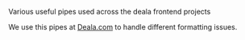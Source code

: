 Various useful pipes used across the deala frontend projects

We use this pipes at [Deala.com](https://deala.com) to handle different formatting issues.



